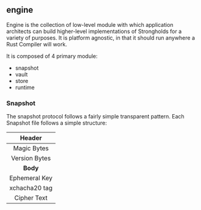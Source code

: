 ## engine

Engine is the collection of low-level module with which application architects can build higher-level implementations of Strongholds for a variety of purposes. It is platform agnostic, in that it should run anywhere a Rust Compiler will work.

It is composed of 4 primary module:
- snapshot
- vault
- store
- runtime

### Snapshot

The snapshot protocol follows a fairly simple transparent pattern. Each Snapshot file follows a simple structure:

|  **Header**   |
| :-----------: |
|  Magic Bytes  |
| Version Bytes |
|   **Body**    |
| Ephemeral Key |
| xchacha20 tag |
|  Cipher Text  |
